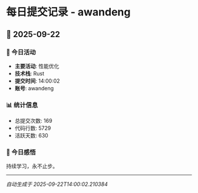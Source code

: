 # 每日提交记录 - awandeng

## 📅 2025-09-22

### 🎯 今日活动
- **主要活动**: 性能优化
- **技术栈**: Rust
- **提交时间**: 14:00:02
- **账号**: awandeng

### 📊 统计信息
- 总提交次数: 169
- 代码行数: 5729
- 活跃天数: 630

### 💭 今日感悟
持续学习，永不止步。

---
*自动生成于 2025-09-22T14:00:02.210384*
